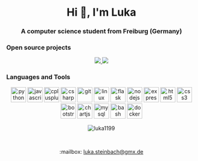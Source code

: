 <h1 align="center">Hi 👋, I'm Luka</h1>
<h3 align="center">A computer science student from Freiburg (Germany)</h3>

<h3>Open source projects</h3>
<p align="center">
    <a href="https://github.com/luka1199/geo-heatmap">
        <img src="https://github-readme-stats.vercel.app/api/pin/?username=luka1199&repo=geo-heatmap" />
    </a>
    <a href="https://github.com/luka1199/Leaflet.AnimatedSearchBox">
        <img src="https://github-readme-stats.vercel.app/api/pin/?username=luka1199&repo=Leaflet.AnimatedSearchBox" />
    </a>
</p>
<!-- Dark mode -->
<!-- <p align="center">
    <a href="https://github.com/luka1199/geo-heatmap">
        <img src="https://github-readme-stats.vercel.app/api/pin/?username=luka1199&repo=geo-heatmap&title_color=d6d8da&icon_color=d6d8da&text_color=9da5b4&bg_color=31363f" />
    </a>
    <a href="https://github.com/luka1199/Leaflet.AnimatedSearchBox">
        <img src="https://github-readme-stats.vercel.app/api/pin/?username=luka1199&repo=Leaflet.AnimatedSearchBox&title_color=d6d8da&icon_color=d6d8da&text_color=9da5b4&bg_color=31363f" />
    </a>
</p> -->

<h3>Languages and Tools</h3>
<p align="center">
    <img src="https://devicons.github.io/devicon/devicon.git/icons/python/python-original.svg" alt="python" width="40"
        height="40" />
    <img src="https://devicons.github.io/devicon/devicon.git/icons/javascript/javascript-original.svg" alt="javascript"
        width="40" height="40" />
    <img src="https://devicons.github.io/devicon/devicon.git/icons/cplusplus/cplusplus-original.svg" alt="cplusplus"
        width="40" height="40" />
    <img src="https://devicons.github.io/devicon/devicon.git/icons/csharp/csharp-original.svg" alt="csharp" width="40"
        height="40" />
    <img src="https://www.vectorlogo.zone/logos/git-scm/git-scm-icon.svg" alt="git" width="40" height="40" />
    <img src="https://devicons.github.io/devicon/devicon.git/icons/linux/linux-original.svg" alt="linux" width="40"
        height="40" />
    <img src="https://www.vectorlogo.zone/logos/pocoo_flask/pocoo_flask-icon.svg" alt="flask" width="40" height="40" />
    <img src="https://devicons.github.io/devicon/devicon.git/icons/nodejs/nodejs-original-wordmark.svg" alt="nodejs"
        width="40" height="40" />
    <img src="https://devicons.github.io/devicon/devicon.git/icons/express/express-original-wordmark.svg" alt="express"
        width="40" height="40" />
    <img src="https://devicons.github.io/devicon/devicon.git/icons/html5/html5-original-wordmark.svg" alt="html5"
        width="40" height="40" />
    <img src="https://devicons.github.io/devicon/devicon.git/icons/css3/css3-original-wordmark.svg" alt="css3"
        width="40" height="40" />
    <img src="https://devicons.github.io/devicon/devicon.git/icons/bootstrap/bootstrap-plain.svg" alt="bootstrap"
        width="40" height="40" />
    <img src="https://www.chartjs.org/media/logo-title.svg" alt="chartjs" width="40" height="40" />
    <img src="https://devicons.github.io/devicon/devicon.git/icons/mysql/mysql-original-wordmark.svg" alt="mysql"
        width="40" height="40" />
    <img src="https://www.vectorlogo.zone/logos/gnu_bash/gnu_bash-icon.svg" alt="bash" width="40" height="40" />
    <img src="https://devicons.github.io/devicon/devicon.git/icons/docker/docker-original-wordmark.svg" alt="docker"
        width="40" height="40" />
</p>

<p align="center">
    <img src="https://github-readme-stats.vercel.app/api/top-langs/?username=luka1199&layout=compact&hide=html"
        alt="luka1199" />
</p>

<!-- Dark mode -->
<!-- <p align="center">
    <img src="https://github-readme-stats.vercel.app/api/top-langs/?username=luka1199&layout=compact&hide=html&title_color=d6d8da&icon_color=d6d8da&text_color=9da5b4&bg_color=31363f"
        alt="luka1199" />
</p> -->

<br>
<p align="center">
    :mailbox: <a href="mailto:luka.steinbach@gmx.de">luka.steinbach@gmx.de</a>
</p>